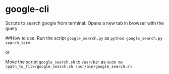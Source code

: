 # google-cli
Scripts to search google from terminal: Opens a new tab in browser with the query

##How to use:
Run the script `google_search.py` as `python google_search.py search_term`

or

Move the script `google_search.sh` to `/usr/bin` as `sudo mv /path_to_file/google_search.sh /usr/bin/google_search.sh`
